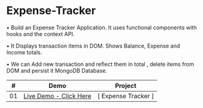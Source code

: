 # Expense-Tracker

• Build an Expense Tracker Application. It uses functional components with hooks and the context API.

• It Displays transaction items in DOM. Shows Balance, Expense and Income totals.

• We can Add new transaction and reflect them in total , delete items from DOM and persist it MongoDB Database.


|  #  |  Demo                                                                                                                    | Project                                                                       |
| :-: | --------------------------------------------------------------------------------------------------------------------------- | --------------------------------------------------------------------------------- |
| 01  | [Live Demo - Click Here](https://expense-tracker-1k2h.onrender.com/)                                                                  | [ Expense Tracker ]             |
